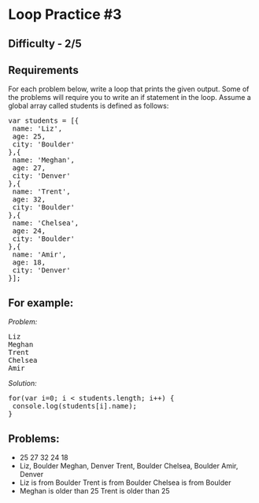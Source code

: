 Loop Practice #3
===============

Difficulty - 2/5
---------

Requirements
----------
For each problem below, write a loop that prints the given output. Some of the problems will require you to write an if statement in the loop. Assume a global array called students is defined as follows:

<pre>
var students = [{
 name: 'Liz',
 age: 25,
 city: 'Boulder'
},{
 name: 'Meghan',
 age: 27,
 city: 'Denver'
},{
 name: 'Trent',
 age: 32,
 city: 'Boulder'
},{
 name: 'Chelsea',
 age: 24,
 city: 'Boulder'
},{
 name: 'Amir',
 age: 18,
 city: 'Denver'
}];
</pre>

For example:
---------

<em>Problem:</em>

<pre>
Liz
Meghan
Trent
Chelsea
Amir
</pre>

<em>Solution:</em>

<pre>
for(var i=0; i &lt; students.length; i++) {
 console.log(students[i].name);
}
</pre>

Problems:
----------
- 25 27 32 24 18
- Liz, Boulder Meghan, Denver Trent, Boulder Chelsea, Boulder Amir, Denver
- Liz is from Boulder Trent is from Boulder Chelsea is from Boulder
- Meghan is older than 25 Trent is older than 25